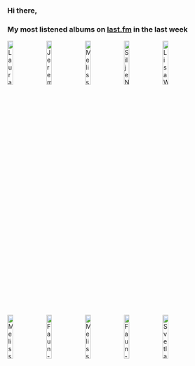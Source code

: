 ### Hi there, 

### My most listened albums on [last.fm](https://www.last.fm/user/jfdesignnet) in the last week

[<img src='https://lastfm.freetls.fastly.net/i/u/300x300/21e2047c3b610bfed1e4bf4ee4a03ff8.jpg' width='16%' height='16%' alt='Laura Benanti - In Constant Search of the Right Kind of Attention - Live at 54 BELOW'>](https://www.last.fm/music/laura%2bbenanti/in%2bconstant%2bsearch%2bof%2bthe%2bright%2bkind%2bof%2battention%2b-%2blive%2bat%2b54%2bbelow)&nbsp;
[<img src='https://lastfm.freetls.fastly.net/i/u/300x300/2f16caaef794780b149de92763c3583f.jpg' width='16%' height='16%' alt='Jeremy Siskind - Songs of Rebirth'>](https://www.last.fm/music/jeremy%2bsiskind/songs%2bof%2brebirth)&nbsp;
[<img src='https://lastfm.freetls.fastly.net/i/u/300x300/0b056d6bbb0e7526debc2fe99de49ade.jpg' width='16%' height='16%' alt='Melissa Errico - Out Of The Dark – The Film Noir Project'>](https://www.last.fm/music/melissa%2berrico/out%2bof%2bthe%2bdark%2b%25e2%2580%2593%2bthe%2bfilm%2bnoir%2bproject)&nbsp;
[<img src='https://lastfm.freetls.fastly.net/i/u/300x300/6ee403597a4bc1b5a1d73f871c544caf.jpg' width='16%' height='16%' alt='Silje Nergaard - Silje Nergaard'>](https://www.last.fm/music/silje%2bnergaard/silje%2bnergaard)&nbsp;
[<img src='https://lastfm.freetls.fastly.net/i/u/300x300/84a6610777e54bfbbb28beb52d9432ee.jpg' width='16%' height='16%' alt='Lisa Wahlandt - Wowowonder'>](https://www.last.fm/music/lisa%2bwahlandt/wowowonder)&nbsp;
<br>
[<img src='https://lastfm.freetls.fastly.net/i/u/300x300/b32f74c2ba024cf9b3f9d1d282857fd3.jpg' width='16%' height='16%' alt='Melissa Errico - Legrand Affair'>](https://www.last.fm/music/melissa%2berrico/legrand%2baffair)&nbsp;
[<img src='https://lastfm.freetls.fastly.net/i/u/300x300/fd4edb4f26a2a45481da5b2fb47455d4.jpg' width='16%' height='16%' alt='Faun - Luna (& Live und Acoustic in Berlin)'>](https://www.last.fm/music/faun/luna%2b%2528%2526%2blive%2bund%2bacoustic%2bin%2bberlin%2529)&nbsp;
[<img src='https://lastfm.freetls.fastly.net/i/u/300x300/4cb1fee9c61fedb5bf8ded0e9e4cbc67.jpg' width='16%' height='16%' alt='Melissa Errico - Sondheim Sublime'>](https://www.last.fm/music/melissa%2berrico/sondheim%2bsublime)&nbsp;
[<img src='https://lastfm.freetls.fastly.net/i/u/300x300/29aa79d0da55bdf5b1c7229ffbd13689.jpg' width='16%' height='16%' alt='Faun - Midgard (Tour Edition)'>](https://www.last.fm/music/faun/midgard%2b%2528tour%2bedition%2529)&nbsp;
[<img src='https://lastfm.freetls.fastly.net/i/u/300x300/0542c24701025c5c0f919efd0d881ad5.jpg' width='16%' height='16%' alt='Svetlana - Night at the Movies'>](https://www.last.fm/music/svetlana/night%2bat%2bthe%2bmovies)&nbsp;
<br>
